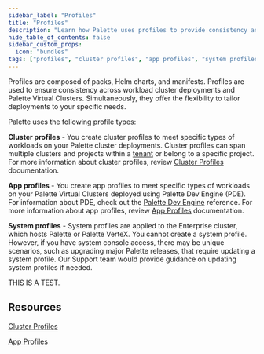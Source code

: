 ```yaml
---
sidebar_label: "Profiles"
title: "Profiles"
description: "Learn how Palette uses profiles to provide consistency and flexibility across Kubernetes clusters."
hide_table_of_contents: false
sidebar_custom_props: 
  icon: "bundles"
tags: ["profiles", "cluster profiles", "app profiles", "system profiles"]
---
```


Profiles are composed of packs, Helm charts, and manifests. Profiles are used to ensure consistency across workload cluster deployments and Palette Virtual Clusters. Simultaneously, they offer the flexibility to tailor deployments to your specific needs.

Palette uses the following profile types:

**Cluster profiles** - You create cluster profiles to meet specific types of workloads on your Palette cluster deployments. Cluster profiles can span multiple clusters and projects within a [tenant](../glossary-all.md#tenant) or belong to a specific project. For more information about cluster profiles, review [Cluster Profiles](./cluster-profiles/cluster-profiles.md) documentation.

**App profiles** - You create app profiles to meet specific types of workloads on your Palette Virtual Clusters deployed using Palette Dev Engine (PDE). For information about PDE, check out the [Palette Dev Engine](../devx/devx.md) reference. For more information about app profiles, review [App Profiles](./app-profiles/app-profiles.md) documentation.

**System profiles** - System profiles are applied to the Enterprise cluster, which hosts Palette or Palette VerteX. You cannot create a system profile. However, if you have system console access, there may be unique scenarios, such as upgrading major Palette releases, that require updating a system profile. Our Support team would provide guidance on updating system profiles if needed.

THIS IS A TEST.

## Resources

[Cluster Profiles](./cluster-profiles/cluster-profiles.md)

[App Profiles](./app-profiles/app-profiles.md)
